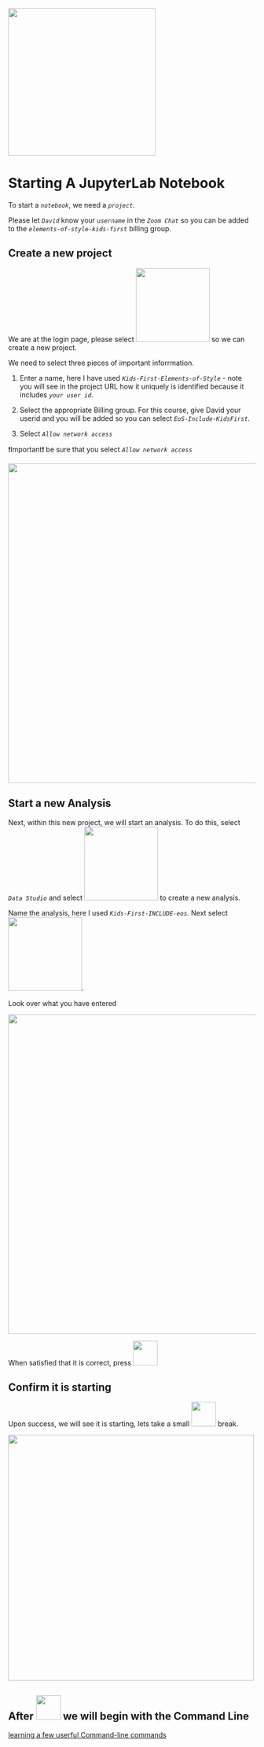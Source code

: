 <img src="/../../img/JupyterLabLogoWithName.png" width=300 align="center">

# Starting A JupyterLab Notebook

To start a *`notebook`*, we need a *`project`*.

Please let *`David`* know your *`username`* in the *`Zoom Chat`* so you can be added to the *`elements-of-style-kids-first`* billing group.

## Create a new project

We are at the login page, please select <img src="/../../img/CAVATICADashboardCreateAProjectButton.png" width=150> so we can create a new project.

We need to select three pieces of important inforrmation.

1. Enter a name, here I have used *`Kids-First-Elements-of-Style`* - note you will see in the project URL how it uniquely is identified because it includes *`your user id`*.

2. Select the appropriate Billing group.  For this course, give David your userid and you will be added so you can select *`EoS-Include-KidsFirst`*.

3. Select *`Allow network access`*

❗Important❗ be sure that you select *`Allow network access`*

<img src="/../../img/CAVATICADashboardProjectsCreateAProject.png" width=650>

## Start a new Analysis

Next, within this new project, we will start an analysis.  To do this, select *`Data Studio`* and select <img src="/../../img/CAVATICADashboardCreateNewAnalysisButton.png" width=150> to create a new analysis.

Name the analysis, here I used *`Kids-First-INCLUDE-eos`*.  Next select  <img src="/../../img/CAVATICADashboardDataStudioJupyterLabSelection.png" width=150>.

Look over what you have entered 

<img src="/../../img/CAVATICADashboardProjectsStartAJupyterLabNotebook.png" width=650>

When satisfied that it is correct, press <img src="/../../img/CAVATICADashboardCreateNewAnalysisStartButton.png" width=50>

## Confirm it is starting

Upon success, we will see it is starting, lets take a small <img src="/../../img/coffee.png" width=50>  break.

<img src="/../../img/CAVATICADashboardProjectsStartJupyterLabNotebookConfirmation.png" width=500>

## After <img src="/../../img/coffee.png" width=50>  we will begin with the Command Line

[learning a few userful Command-line commands](using-the-command-line.md)
